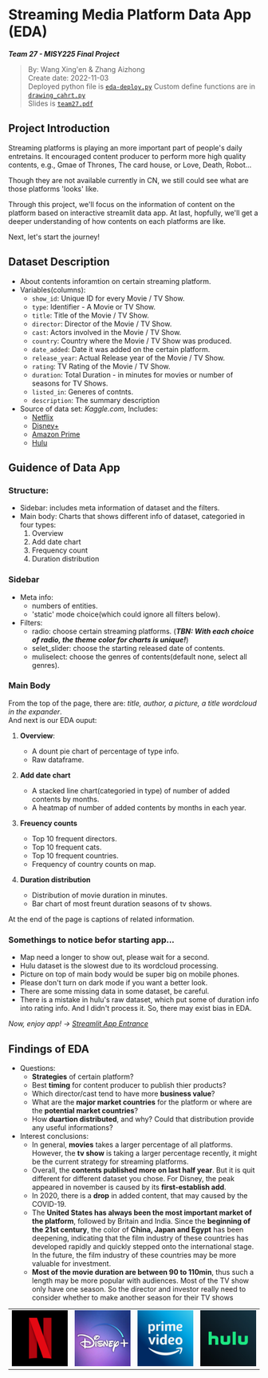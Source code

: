 # Streaming Media Platform Data App (EDA)
***Team 27 - MISY225 Final Project***

>By: Wang Xing'en & Zhang Aizhong  
>Create date: 2022-11-03  
Deployed python file is [`eda-deploy.py`](https://github.com/Derekwang2002/Final_Project/blob/master/eda-deploy.py)   Custom define functions are in [`drawing_cahrt.py`](https://github.com/Derekwang2002/Final_Project/blob/master/drawing_chart.py)  
Slides is [`team27.pdf`](https://github.com/Derekwang2002/Final_Project/blob/master/team27.pdf)  

## Project Introduction
Streaming platforms is playing an more important part of people's daily entretains. It encouraged content producer to perform more high quality contents, e.g., Gmae of Thrones, The card house, or Love, Death, Robot...

Though they are not available currently in CN, we still could see what are those platforms 'looks' like.

Through this project, we'll focus on the information of content on the platform based on interactive streamlit data app. At last, hopfully, we'll get a deeper understanding of how contents on each platforms are like.

Next, let's start the journey!

## Dataset Description
- About contents inforamtion on certain streaming platform.
- Variables(columns):
  - `show_id`: Unique ID for every Movie / TV Show.
  - `type`: Identifier - A Movie or TV Show.
  - `title`: Title of the Movie / TV Show.
  - `director`: Director of the Movie / TV Show.
  - `cast`: Actors involved in the Movie / TV Show.
  - `country`: Country where the Movie / TV Show was produced.
  - `date_added`: Date it was added on the certain platform.
  - `release_year`: Actual Release year of the Movie / TV Show.
  - `rating`: TV Rating of the Movie / TV Show.
  - `duration`: Total Duration - in minutes for movies or number of seasons for TV Shows.
  - `listed_in`: Generes of contnts.
  - `description`: The summary description
- Source of data set: *Kaggle.com*, Includes:
  - [Netflix](https://www.kaggle.com/datasets/shivamb/netflix-shows)
  - [Disney+](https://www.kaggle.com/datasets/shivamb/disney-movies-and-tv-shows)
  - [Amazon Prime](https://www.kaggle.com/datasets/shivamb/amazon-prime-movies-and-tv-shows)
  - [Hulu](https://www.kaggle.com/datasets/shivamb/hulu-movies-and-tv-shows)


## Guidence of Data App
### Structure:
- Sidebar: includes meta information of dataset and the filters.
- Main body: Charts that shows different info of dataset, categoried in four types:
  1. Overview
  2. Add date chart
  3. Frequency count
  4. Duration distribution

### Sidebar
- Meta info:
  - numbers of entities.
  - 'static' mode choice(which could ignore all filters below).
- Filters:
  - radio: choose certain streaming platforms.
  (***TBN: With each choice of radio, the theme color for charts is unique!***)
  - selet_slider: choose the starting released date of contents.
  - muliselect: choose the genres of contents(default none, select all genres).

### Main Body  
From the top of the page, there are: *title, author, a picture, a title wordcloud in the expander*.  
And next is our EDA ouput:  
1. **Overview**:
    - A dount pie chart of percentage of type info.
    - Raw dataframe.  

2. **Add date chart**
    - A stacked line chart(categoried in type) of number of added contents by months.
    - A heatmap of number of added contents by months in each year.  

3. **Freuency counts**
    - Top 10 frequent directors.
    - Top 10 frequent cats.
    - Top 10 frequent countries.
    - Frequency of country counts on map.  

4. **Duration distribution**
    - Distribution of movie duration in minutes.
    - Bar chart of most freunt duration seasons of tv shows.  


At the end of the page is captions of related information.  

### Somethings to notice befor starting app...

- Map need a longer to show out, please wait for a second.
- Hulu dataset is the slowest due to its wordcloud processing.
- Picture on top of main body would be super big on mobile phones.
- Please don't turn on dark mode if you want a better look.
- There are some missing data in some dataset, be careful.
- There is a mistake in hulu's raw dataset, which put some of duration info into rating info. And I didn't process it. So, there may exist bias in EDA.


*Now, enjoy app! ->* [*Streamlit App Entrance*](https://derekwang2002-final-project-eda-deploy-sqq3hk.streamlit.app/)

## Findings of EDA
- Questions:
  - **Strategies** of certain platform?
  - Best **timing** for content producer to publish thier products?
  - Which director/cast tend to have more **business value**?
  - What are the **major market countries** for the platform or where are the **potential market countries**?
  - How **duartion distributed**, and why? Could that distribution provide any useful informations?
- Interest conclusions:
  - In general, **movies** takes a larger percentage of all platforms. However, the **tv show** is taking a larger percentage recently, it might be the current strategy for streaming platforms.
  - Overall, the **contents published more on last half year**. But it is quit different for different dataset you chose. For Disney, the peak appeared in november is caused by its **first-establish add**.
  - In 2020, there is a **drop** in added content, that may caused by the COVID-19.
  - The **United States has always been the most important market of the platform**, followed by Britain and India. Since the **beginning of the 21st century**, the color of **China, Japan and Egypt** has been deepening, indicating that the film industry of these countries has developed rapidly and quickly stepped onto the international stage. In the future, the film industry of these countries may be more valuable for investment.
  - **Most of the movie duration are between 90 to 110min**, thus such a length may be more popular with audiences. Most of the TV show only have one season. So the director and investor really need to consider whether to make another season for their TV shows


<table><tr>
<td><img src="netflix_icon.jpeg" width="150"/></td>
<td><img src="disney_icon.jpeg" width="150"/></td>
<td><img src="amazon_icon.png" width="150"/></td>
<td><img src="hulu_icon.jpg" width="150"/></td>
</tr><table>

